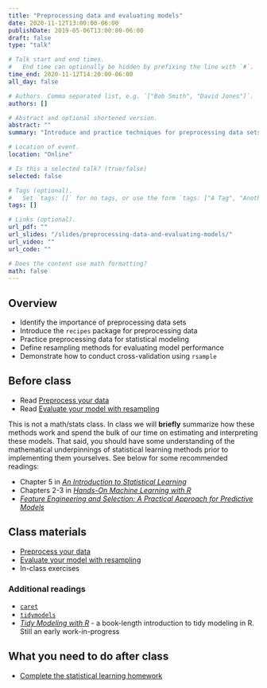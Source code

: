 ```yaml
---
title: "Preprocessing data and evaluating models"
date: 2020-11-12T13:00:00-06:00
publishDate: 2019-05-06T13:00:00-06:00
draft: false
type: "talk"

# Talk start and end times.
#   End time can optionally be hidden by prefixing the line with `#`.
time_end: 2020-11-12T14:20:00-06:00
all_day: false

# Authors. Comma separated list, e.g. `["Bob Smith", "David Jones"]`.
authors: []

# Abstract and optional shortened version.
abstract: ""
summary: "Introduce and practice techniques for preprocessing data sets and evaluating models using the `tidymodels` framework."

# Location of event.
location: "Online"

# Is this a selected talk? (true/false)
selected: false

# Tags (optional).
#   Set `tags: []` for no tags, or use the form `tags: ["A Tag", "Another Tag"]` for one or more tags.
tags: []

# Links (optional).
url_pdf: ""
url_slides: "/slides/preprocessing-data-and-evaluating-models/"
url_video: ""
url_code: ""

# Does the content use math formatting?
math: false
---
```




## Overview

* Identify the importance of preprocessing data sets
* Introduce the `recipes` package for preprocessing data
* Practice preprocessing data for statistical modeling
* Define resampling methods for evaluating model performance
* Demonstrate how to conduct cross-validation using `rsample`

## Before class

* Read [Preprocess your data](/notes/preprocess/)
* Read [Evaluate your model with resampling](/notes/resampling/)

This is not a math/stats class. In class we will **briefly** summarize how these methods work and spend the bulk of our time on estimating and interpreting these models. That said, you should have some understanding of the mathematical underpinnings of statistical learning methods prior to implementing them yourselves. See below for some recommended readings:

* Chapter 5 in [*An Introduction to Statistical Learning*](http://link.springer.com.proxy.uchicago.edu/book/10.1007%2F978-1-4614-7138-7)
* Chapters 2-3 in [*Hands-On Machine Learning with R*](https://bradleyboehmke.github.io/HOML/)
* [*Feature Engineering and Selection: A Practical Approach for Predictive Models*](http://www.feat.engineering/)

## Class materials

* [Preprocess your data](/notes/preprocess/)
* [Evaluate your model with resampling](/notes/resampling/)
* In-class exercises

### Additional readings

* [`caret`](https://topepo.github.io/caret/) 
* [`tidymodels`](https://www.tidymodels.org/start/)
* [*Tidy Modeling with R*](https://www.tmwr.org/) - a book-length introduction to tidy modeling in R. Still an early work-in-progress

## What you need to do after class

* [Complete the statistical learning homework](/homework/statistical-learning/)
